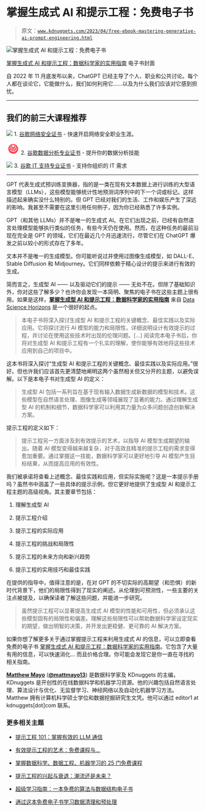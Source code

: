 # 掌握生成式 AI 和提示工程：免费电子书

> 原文：[`www.kdnuggets.com/2023/04/free-ebook-mastering-generative-ai-prompt-engineering.html`](https://www.kdnuggets.com/2023/04/free-ebook-mastering-generative-ai-prompt-engineering.html)

![掌握生成式 AI 和提示工程：免费电子书](https://bit.ly/Mastering_Generative_AI_Prompt_Engineering_Data_Science_Horizons)

[掌握生成式 AI 和提示工程：数据科学家的实用指南](https://bit.ly/Mastering_Generative_AI_Prompt_Engineering_Data_Science_Horizons) 电子书封面

自 2022 年 11 月底发布以来，ChatGPT 已经主导了个人、职业和公共讨论。每个人都在谈论它，它能做什么，我们如何利用它……以及为什么我们应该对它感到担忧。

* * *

## 我们的前三大课程推荐

![](img/0244c01ba9267c002ef39d4907e0b8fb.png) 1\. [谷歌网络安全证书](https://www.kdnuggets.com/google-cybersecurity) - 快速开启网络安全职业生涯。

![](img/e225c49c3c91745821c8c0368bf04711.png) 2\. [谷歌数据分析专业证书](https://www.kdnuggets.com/google-data-analytics) - 提升你的数据分析技能

![](img/0244c01ba9267c002ef39d4907e0b8fb.png) 3\. [谷歌 IT 支持专业证书](https://www.kdnuggets.com/google-itsupport) - 支持你组织的 IT 需求

* * *

GPT 代表生成式预训练变换器，指的是一类在现有文本数据上进行训练的大型语言模型（LLMs），这些模型能够统计性地预测词序列中的下一个词或标记。这样描述起来确实没什么特别的。但 GPT 已经对我们的生活、工作和娱乐产生了深远的影响。我甚至不需要在这里引用任何例子，因为你已经熟悉了许多实例。

GPT（和其他 LLMs）并不是唯一的生成式 AI。在它们出现之前，已经有自然语言处理模型能够执行类似的任务，有些今天仍在使用。然而，在这种任务的最前沿现在完全是 GPT 的领域，它们在最近几个月迅速流行，尽管它们在 ChatGPT 爆发之前以较小的形式存在了多年。

文本并不是唯一的生成模型。你可能听说过并使用过图像生成模型，如 DALL-E、Stable Diffusion 和 Midjourney。它们同样依赖于精心设计的提示来进行有效的生成。

简而言之，生成型 AI —— 以及驱动它们的提示 —— 无处不在。但除了基础知识外，你对这些了解多少？也许你会发现一本简明、聚焦的电子书在这些主题上很有用。如果是这样，**[掌握生成型 AI 和提示工程：数据科学家的实用指南](https://bit.ly/Mastering_Generative_AI_Prompt_Engineering_Data_Science_Horizons)** 来自 [Data Science Horizons](https://datasciencehorizons.com/) 是一个很好的起点。

> 本电子书将深入探讨生成型 AI 和提示工程的关键概念、最佳实践以及实际应用。它将探讨流行 AI 模型的能力和局限性，详细说明设计有效提示的过程，并讨论在使用这些技术时出现的伦理问题。[...] 阅读完本电子书后，你将对生成型 AI 和提示工程有一个扎实的理解，使你能够有效地将这些技术应用到自己的项目中。

这本书将深入探讨“生成型 AI 和提示工程的关键概念、最佳实践以及实际应用。”很好。但也许我们应该首先更清楚地阐明这两个虽然相关但又分开的主题，以避免误解。以下是本电子书对生成型 AI 的定义：

> 生成型 AI 包括一系列旨在基于现有输入数据生成新数据的模型和技术。这些模型在自然语言处理、图像生成等领域展现了显著的能力。通过理解生成型 AI 的机制和细节，数据科学家可以利用其力量为众多问题创造创新解决方案。

提示工程的定义如下：

> 提示工程另一方面涉及到有效提示的艺术，以指导 AI 模型生成期望的输出。随着 AI 模型变得越来越复杂，对于高效且精准的提示工程的需求变得愈加重要。通过掌握这一技能，数据科学家可以更好地引导 AI 模型产生目标结果，从而提高应用的有效性。

我们被承诺将查看上述概念、最佳实践和应用，但实际实施呢？这是一本提示手册吗？虽然书中涵盖了一些具体的提示示例，但它更好地提供了生成型 AI 和提示工程主题的高级视角。其主要章节包括：

1.  理解生成型 AI

1.  提示工程介绍

1.  提示工程的实际应用

1.  提示工程的挑战和局限性

1.  提示工程的未来方向和新兴趋势

1.  提示工程的实用技巧和最佳实践

在提供的指导中，值得注意的是，在对 GPT 的不切实际的高期望（和恐惧）的新时代背景下，他们的局限性得到了现实的阐述。从伦理到可预测性，一些主要的关注点被提及，以确保读者了解这些问题，并能进一步研究。

> 虽然提示工程可以显著提高生成式 AI 模型的性能和可用性，但必须承认这些模型固有的局限性和偏差。理解这些局限性可以帮助数据科学家设定现实的期望，做出明智的决策，并开发出更稳健、更可靠的 AI 解决方案。

如果你想了解更多关于通过掌握提示工程来利用生成式 AI 的信息，可以立即查看免费的电子书 [掌握生成式 AI 和提示工程：数据科学家的实用指南](https://bit.ly/Mastering_Generative_AI_Prompt_Engineering_Data_Science_Horizons)。它包含了大量有用的信息，可以快速消化… 而且价格合理。你可能会发现它是你一直在寻找的相关指南。

**[Matthew Mayo](https://www.linkedin.com/in/mattmayo13/)** ([**@mattmayo13**](https://twitter.com/mattmayo13)) 是数据科学家及 KDnuggets 的主编，KDnuggets 是开创性的在线数据科学和机器学习资源。他的兴趣包括自然语言处理、算法设计与优化、无监督学习、神经网络以及自动化机器学习方法。Matthew 拥有计算机科学硕士学位和数据挖掘研究生文凭。他可以通过 editor1 at kdnuggets[dot]com 联系。

### 更多相关主题

+   [提示工程 101：掌握有效的 LLM 通信](https://www.kdnuggets.com/prompt-engineering-101-mastering-effective-llm-communication)

+   [有效提示工程的艺术：免费课程与…](https://www.kdnuggets.com/the-art-of-effective-prompt-engineering-with-free-courses-and-certifications)

+   [掌握数据科学、数据工程、机器学习的 25 门免费课程](https://www.kdnuggets.com/25-free-courses-to-master-data-science-data-engineering-machine-learning-mlops-and-generative-ai)

+   [提示工程的兴起与衰退：潮流还是未来？](https://www.kdnuggets.com/the-rise-and-fall-of-prompt-engineering-fad-or-future)

+   [超级学习指南：一本免费的算法与数据结构电子书](https://www.kdnuggets.com/2022/06/super-study-guide-free-algorithms-data-structures-ebook.html)

+   [通过这本免费电子书学习数据清理和预处理](https://www.kdnuggets.com/2023/08/learn-data-cleaning-preprocessing-data-science-free-ebook.html)
